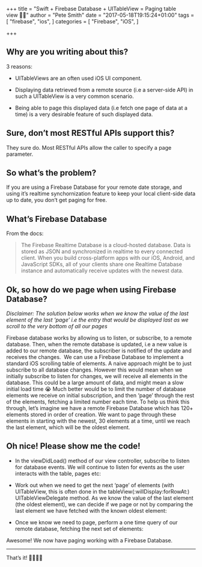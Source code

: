 +++
title = "Swift + Firebase Database + UITableView = Paging table view 👍🏼"
author = "Pete Smith"
date = "2017-05-18T19:15:24+01:00"
tags = [
    "firebase",
    "ios",
]
categories = [
    "Firebase",
    "iOS",
]

+++

## Why are you writing about this?

3 reasons:

* UITableViews are an often used iOS UI component. 

* Displaying data retrieved from a remote source (i.e a server-side API) in such a UITableView is a very common scenario. 

* Being able to page this displayed data (i.e fetch one page of data at a time) is a very desirable feature of such displayed data.

## Sure, don’t most RESTful APIs support this?

They sure do. Most RESTful APIs allow the caller to specify a page parameter.

## So what’s the problem?

If you are using a Firebase Database for your remote date storage, and using it’s realtime synchornization feature to keep your local client-side data up to date, you don’t get paging for free.

## What’s Firebase Database

From the docs:

> The Firebase Realtime Database is a cloud-hosted database. Data is stored as JSON and synchronized in realtime to every connected client. When you build cross-platform apps with our iOS, Android, and JavaScript SDKs, all of your clients share one Realtime Database instance and automatically receive updates with the newest data.

## Ok, so how do we page when using Firebase Database?

*Disclaimer: The solution below works when we know the value of the last element of the last ‘page’ i.e the entry that would be displayed last as we scroll to the very bottom of all our pages*

Firebase database works by allowing us to listen, or subscribe, to a remote database. Then, when the remote database is updated, i.e a new value is added to our remote database, the subscriber is notified of the update and receives the changes. 
We can use a Firebase Database to implement a standard iOS scrolling table of elements. A naive approach might be to just subscribe to all database changes. However this would mean when we initially subscribe to listen for changes, we will receive all elements in the database. This could be a large amount of data, and might mean a slow initial load time 😭
Much better would be to limit the number of database elements we receive on initial subscription, and then ‘page’ through the rest of the elements, fetching a limited number each time.
To help us think this through, let’s imagine we have a remote Firebase Database which has 120+ elements stored in order of creation. We want to page through these elements in starting with the newest, 30 elements at a time, until we reach the last element, which will be the oldest element.

## Oh nice! Please show me the code!

* In the viewDidLoad() method of our view controller, subscribe to listen for database events. We will continue to listen for events as the user interacts with the table, pages etc:

<script src="https://gist.github.com/superpeteblaze/5ec31bb6c733bc58eecb1179676cb624.js"></script>

* Work out when we need to get the next ‘page’ of elements (with UITableView, this is often done in the tableView(:willDisplay:forRowAt:) UITableViewDelegate method. As we know the value of the last element (the oldest element), we can decide if we page or not by comparing the last element we have fetched with the known oldest element:

<script src="https://gist.github.com/superpeteblaze/ee8c16b28f28f2fcd61723e3c8ca447d.js"></script>

* Once we know we need to page, perform a one time query of our remote database, fetching the next set of elements:

<script src="https://gist.github.com/superpeteblaze/1a6333bf009cae87c5e2063cd08c3b50.js"></script>

Awesome! We now have paging working with a Firebase Database.

---

That’s it! 📱🚀👍🏽
